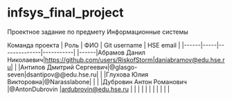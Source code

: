 # infsys_final_project
  Проектное задание по предмету Информационные системы
 
Команда проекта
| Роль | ФИО | Git username | HSE email |
|------|-----|--------------|-----------|
|------|Абрамов Данил Николаевич|https://github.com/users/RiskofStorm|daniabramov@edu.hse.ru|
|      |Антипов Дмитрий Сергеевич|@glasgo-seven|dsantipov@@edu.hse.ru|
|      |Глухова Юлия Викторовна|@Narasslabone|           |
|      |Дубровин Антон Романович     |@AntonDubrovin              |ardubrovin@edu.hse.ru           |
|      |     |              |           |
|      |     |              |           |
